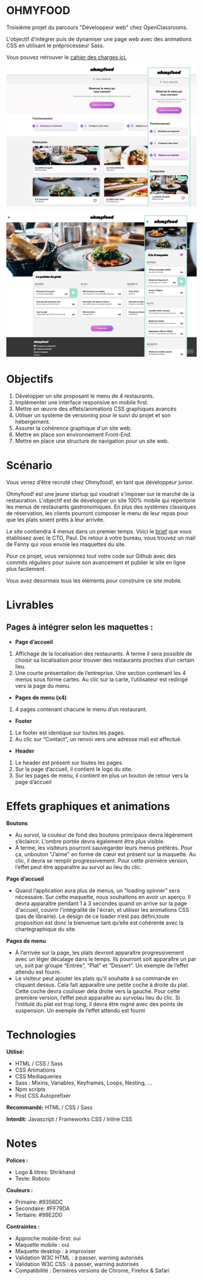 # OHMYFOOD

Troisième projet du parcours "Développeur web" chez OpenClassrooms. 

L'objectif d'intégrer puis de dynamiser une page web avec des animations CSS en utilisant le préprocesseur Sass. 

Vous pouvez retrouver le [cahier des charges ici.](https://s3.eu-west-1.amazonaws.com/course.oc-static.com/projects/Front-End+V2/P3+CSS+animations/DW+P3+-+Brief+creatif+-+Ohmyfood!.pdf)

![screenshot du site](/public/img/screenshots/Github%2001.jpg)

![screenshot du site](/public/img/screenshots/Github%2002.jpg)

# Objectifs

1. Développer un site proposant le menu de 4 restaurants.
2. Implémenter une interface responsive en mobile first.
3. Mettre en œuvre des effets/animations CSS graphiques avancés
4. Utiliser un système de versioning pour le suivi du projet et son hébergement.
5. Assurer la cohérence graphique d'un site web.
6. Mettre en place son environnement Front-End.
7. Mettre en place une structure de navigation pour un site web.

# Scénario

Vous venez d’être recruté chez Ohmyfood!, en tant que développeur junior. 

Ohmyfood! est une jeune startup qui voudrait s'imposer sur le marché de la restauration. L'objectif est de développer un site 100% mobile qui répertorie les menus de restaurants gastronomiques. En plus des systèmes classiques de réservation, les clients pourront composer le menu de leur repas pour que les plats soient prêts à leur arrivée. 

Le site contiendra 4 menus dans un premier temps. Voici le [brief](https://s3.eu-west-1.amazonaws.com/course.oc-static.com/projects/Front-End+V2/P3+CSS+animations/DW+P3+-+Brief+creatif+-+Ohmyfood!.pdf) que vous établissez avec le CTO, Paul. De retour à votre bureau, vous trouvez un mail de Fanny qui vous envoie les maquettes du site.

Pour ce projet, vous versionnez tout votre code sur Github avec des commits réguliers pour suivre son avancement et publier le site en ligne plus facilement.

Vous avez désormais tous les éléments pour construire ce site mobile. 

# Livrables

## Pages à intégrer selon les maquettes :

- **Page d’accueil** 
1. Affichage de la localisation des restaurants. À terme il sera possible de choisir sa localisation pour trouver des restaurants proches d’un certain lieu. 
2. Une courte présentation de l’entreprise. Une section contenant les 4 menus sous forme cartes. Au clic sur la carte, l’utilisateur est redirigé vers la page du menu. 

- **Pages de menu (x4)**
1. 4 pages contenant chacune le menu d’un restaurant.

- **Footer**
1. Le footer est identique sur toutes les pages.
2. Au clic sur “Contact”, un renvoi vers une adresse mail est effectué.

- **Header**
1. Le header est présent sur toutes les pages.
2. Sur la page d’accueil, il contient le logo du site.
3. Sur les pages de menu, il contient en plus un bouton de retour vers la page d’accueil




# Effets graphiques et animations

**Boutons**
- Au survol, la couleur de fond des boutons principaux devra légèrement s’éclaircir. L’ombre portée devra également être plus visible.
- À terme, les visiteurs pourront sauvegarder leurs menus préférés. Pour ça, unbouton "J’aime" en forme de cœur est présent sur la maquette. Au clic, il devra se remplir progressivement. Pour cette première version, l’effet peut être apparaître au survol au lieu du clic.

**Page d’accueil**
- Quand l’application aura plus de menus, un “loading spinner” sera nécessaire. Sur cette maquette, nous souhaitons en avoir un aperçu. Il devra apparaître pendant 1 à 3 secondes quand on arrive sur la page d'accueil, couvrir l'intégralité de l'écran, et utiliser les animations CSS (pas de librairie). Le design de ce loader n’est pas défini,toute proposition est donc la bienvenue tant qu’elle est cohérente avec la chartegraphique du site.

**Pages de menu**
- À l’arrivée sur la page, les plats devront apparaître progressivement avec un léger décalage dans le temps. Ils pourront soit apparaître un par un, soit par groupe “Entrée”, “Plat” et “Dessert”. Un exemple de l’effet attendu est fourni.
- Le visiteur peut ajouter les plats qu'il souhaite à sa commande en cliquant dessus. Cela fait apparaître une petite coche à droite du plat. Cette coche devra coulisser dela droite vers la gauche. Pour cette première version, l’effet peut apparaître au survolau lieu du clic. Si l’intitulé du plat est trop long, il devra être rogné avec des points de suspension. Un exemple de l’effet attendu est fourni  

# Technologies

**Utilisé:** 
- HTML / CSS / Sass 
- CSS Animations
- CSS Mediaqueries
- Sass : Mixins, Variables, Keyframes, Loops, Nesting, ...
- Npm scripts
- Post CSS Autoprefixer 

**Recommandé:** HTML / CSS / Sass

**Interdit:** Javascript / Frameworks CSS / Inline CSS 


# Notes 

**Polices :**
- Logo & titres: Shrikhand
- Texte: Roboto

**Couleurs :**
- Primaire: #9356DC
- Secondaire: #FF79DA
- Tertiaire: #99E2D0

**Contraintes :**
- Approche mobile-first: oui
- Maquette mobile : oui
- Maquette desktop : à improviser
- Validation W3C HTML : à passer, warning autorisés
- Validation W3C CSS : à passer, warning autorisés
- Compatibilité : Dernières versions de Chrome, Firefox & Safari

